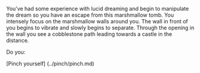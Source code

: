 You’ve had some experience with lucid dreaming and begin to manipulate the dream so you have an escape from this
marshmallow tomb. You intensely focus on the marshmallow walls around you. The wall in front of you begins to vibrate
and slowly begins to separate. Through the opening in the wall you see a cobblestone path leading towards a castle
in the distance.

Do you:

[Pinch yourself] (../pinch/pinch.md)
